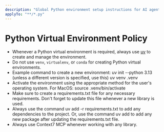 ```yaml
---
description: "Global Python environment setup instructions for AI agent"
applyTo: "**/*.py"
---
```


# Python Virtual Environment Policy

- Whenever a Python virtual environment is required, always use [uv](https://github.com/astral-sh/uv) to create and manage the environment.
- Do not use `venv`, `virtualenv`, or `conda` for creating Python virtual environments.
- Example command to create a new environment:
uv init --python 3.13 (unless a different version is specified, use this)
uv venv .venv
- Activate the environment using the appropriate method for the user's operating system.
For MacOS:
source .venv/bin/activate
- Make sure to create a requirements.txt file for any necessary requirements. Don't forget to update this file whenever a new library is used.
- Always use the command uv add -r requirements.txt to add any dependencies to the project. Or, use the command uv add <package-name> to add any new package after updating the requirements.txt file.
- Always use Context7 MCP whenever working with any library.